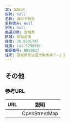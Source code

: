 ```yaml
---
ID: QZkLR
総称: null
名称: 海の子神社
名称読み: null
別名: null
都道府県: 宮城県
区域: 気仙沼市
緯度: 38.9001747
経度: 141.5798556
郵便番号: 9880037
住所: 宮城県気仙沼市魚市場７−１３
---
```


## その他

### 参考URL

| URL | 説明          |
| --- | ------------- |
|     | OpenStreetMap |
